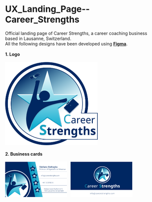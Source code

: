# UX_Landing_Page--Career_Strengths
Official landing page of Career Strengths, a career coaching business based in Lausanne, Switzerland.
</br>
All the following designs have been developed using <b><a href="https://www.figma.com/">Figma</a></b>.
</br></br>
<b>1. Logo</b>
</br></br>
<img src="https://github.com/MatteoDM23/UX_Landing_Page--Career_Strengths/blob/master/logo.png?raw=true" width="300" height="auto">
</br></br>
<b>2. Business cards</b>
</br></br>
<img src="https://github.com/MatteoDM23/UX_Landing_Page--Career_Strengths/blob/master/Business_Card_Front.png?raw=true" width="200">
&nbsp;
<img src="https://github.com/MatteoDM23/UX_Landing_Page--Career_Strengths/blob/master/Business_Card_Back_dark.png?raw=true" width="200">
</br></br>
</br></br>
</br></br>
</br></br>
</br></br>
